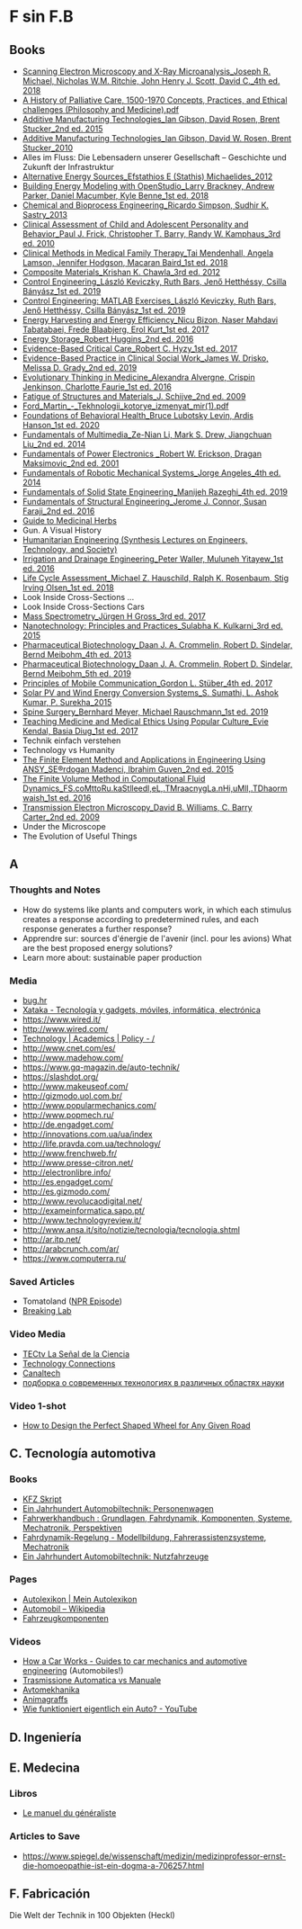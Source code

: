 # F sin F.B

## Books
* [Scanning Electron Microscopy and X-Ray Microanalysis_Joseph R. Michael, Nicholas W.M. Ritchie, John Henry J. Scott, David C._4th ed. 2018](http://link.springer.com/openurl?genre=book&isbn=978-1-4939-6676-9)
* [A History of Palliative Care, 1500-1970 Concepts, Practices, and Ethical challenges (Philosophy and Medicine).pdf](https://vk.com/doc348852382_479143712?hash=255ed0aa3f4aa198f8&dl=80e79ace0ca946486e)
* [Additive Manufacturing Technologies_Ian Gibson, David Rosen, Brent Stucker_2nd ed. 2015](http://link.springer.com/openurl?genre=book&isbn=978-1-4939-2113-3)
* [Additive Manufacturing Technologies_Ian Gibson, David W. Rosen, Brent Stucker_2010](http://link.springer.com/openurl?genre=book&isbn=978-1-4419-1120-9)
* Alles im Fluss: Die Lebensadern unserer Gesellschaft – Geschichte und Zukunft der Infrastruktur
* [Alternative Energy Sources_Efstathios E (Stathis) Michaelides_2012](http://link.springer.com/openurl?genre=book&isbn=978-3-642-20951-2)
* [Building Energy Modeling with OpenStudio_Larry Brackney, Andrew Parker, Daniel Macumber, Kyle Benne_1st ed. 2018](http://link.springer.com/openurl?genre=book&isbn=978-3-319-77809-9)
* [Chemical and Bioprocess Engineering_Ricardo Simpson, Sudhir K. Sastry_2013](http://link.springer.com/openurl?genre=book&isbn=978-1-4614-9126-2)
* [Clinical Assessment of Child and Adolescent Personality and Behavior_Paul J. Frick, Christopher T. Barry, Randy W. Kamphaus_3rd ed. 2010](http://link.springer.com/openurl?genre=book&isbn=978-1-4419-0641-0)
* [Clinical Methods in Medical Family Therapy_Tai Mendenhall, Angela Lamson, Jennifer Hodgson, Macaran Baird_1st ed. 2018](http://link.springer.com/openurl?genre=book&isbn=978-3-319-68834-3)
* [Composite Materials_Krishan K. Chawla_3rd ed. 2012](http://link.springer.com/openurl?genre=book&isbn=978-0-387-74365-3)
* [Control Engineering_László Keviczky, Ruth Bars, Jenő Hetthéssy, Csilla Bányász_1st ed. 2019](http://link.springer.com/openurl?genre=book&isbn=978-981-10-8297-9)
* [Control Engineering: MATLAB Exercises_László Keviczky, Ruth Bars, Jenő Hetthéssy, Csilla Bányász_1st ed. 2019](http://link.springer.com/openurl?genre=book&isbn=978-981-10-8321-1)
* [Energy Harvesting and Energy Efficiency_Nicu Bizon, Naser Mahdavi Tabatabaei, Frede Blaabjerg, Erol Kurt_1st ed. 2017](http://link.springer.com/openurl?genre=book&isbn=978-3-319-49875-1)
* [Energy Storage_Robert Huggins_2nd ed. 2016](http://link.springer.com/openurl?genre=book&isbn=978-3-319-21239-5)
* [Evidence-Based Critical Care_Robert C. Hyzy_1st ed. 2017](http://link.springer.com/openurl?genre=book&isbn=978-3-319-43341-7)
* [Evidence-Based Practice in Clinical Social Work_James W. Drisko, Melissa D. Grady_2nd ed. 2019](http://link.springer.com/openurl?genre=book&isbn=978-3-030-15224-6)
* [Evolutionary Thinking in Medicine_Alexandra Alvergne, Crispin Jenkinson, Charlotte Faurie_1st ed. 2016](http://link.springer.com/openurl?genre=book&isbn=978-3-319-29716-3)
* [Fatigue of Structures and Materials_J. Schijve_2nd ed. 2009](http://link.springer.com/openurl?genre=book&isbn=978-1-4020-6808-9)
* [Ford_Martin_-_Tekhnologii_kotorye_izmenyat_mir(1).pdf](https://vk.com/doc30601958_458816832?hash=f6266fb6ac18f1b82d&dl=0d20cd61b489e5ac70)
* [Foundations of Behavioral Health_Bruce Lubotsky Levin, Ardis Hanson_1st ed. 2020](http://link.springer.com/openurl?genre=book&isbn=978-3-030-18435-3)
* [Fundamentals of Multimedia_Ze-Nian Li, Mark S. Drew, Jiangchuan Liu_2nd ed. 2014](http://link.springer.com/openurl?genre=book&isbn=978-3-319-05290-8)
* [Fundamentals of Power Electronics _Robert W. Erickson, Dragan Maksimovic_2nd ed. 2001](http://link.springer.com/openurl?genre=book&isbn=978-0-306-48048-5)
* [Fundamentals of Robotic Mechanical Systems_Jorge Angeles_4th ed. 2014](http://link.springer.com/openurl?genre=book&isbn=978-3-319-01851-5)
* [Fundamentals of Solid State Engineering_Manijeh Razeghi_4th ed. 2019](http://link.springer.com/openurl?genre=book&isbn=978-3-319-75708-7)
* [Fundamentals of Structural Engineering_Jerome J. Connor, Susan Faraji_2nd ed. 2016](http://link.springer.com/openurl?genre=book&isbn=978-3-319-24331-3)
* [Guide to Medicinal Herbs](https://vk.com/doc253649368_518989320?hash=52cb9ab4669d33193c&dl=72c9b6bb86fc4d4733)
* Gun. A Visual History
* [Humanitarian Engineering (Synthesis Lectures on Engineers, Technology, and Society)](http://library.lol/main/58756E9B9D51F4ECD8E9DCEE563CDC9A)
* [Irrigation and Drainage Engineering_Peter Waller, Muluneh Yitayew_1st ed. 2016](http://link.springer.com/openurl?genre=book&isbn=978-3-319-05699-9)
* [Life Cycle Assessment_Michael Z. Hauschild, Ralph K. Rosenbaum, Stig Irving Olsen_1st ed. 2018](http://link.springer.com/openurl?genre=book&isbn=978-3-319-56475-3)
* Look Inside Cross-Sections ...
* Look Inside Cross-Sections Cars
* [Mass Spectrometry_Jürgen H Gross_3rd ed. 2017](http://link.springer.com/openurl?genre=book&isbn=978-3-319-54398-7)
* [Nanotechnology: Principles and Practices_Sulabha K. Kulkarni_3rd ed. 2015](http://link.springer.com/openurl?genre=book&isbn=978-3-319-09171-6)
* [Pharmaceutical Biotechnology_Daan J. A. Crommelin, Robert D. Sindelar, Bernd Meibohm_4th ed. 2013](http://link.springer.com/openurl?genre=book&isbn=978-1-4614-6486-0)
* [Pharmaceutical Biotechnology_Daan J. A. Crommelin, Robert D. Sindelar, Bernd Meibohm_5th ed. 2019](http://link.springer.com/openurl?genre=book&isbn=978-3-030-00710-2)
* [Principles of Mobile Communication_Gordon L. Stüber_4th ed. 2017](http://link.springer.com/openurl?genre=book&isbn=978-3-319-55615-4)
* [Solar PV and Wind Energy Conversion Systems_S. Sumathi, L. Ashok Kumar, P. Surekha_2015](http://link.springer.com/openurl?genre=book&isbn=978-3-319-14941-7)
* [Spine Surgery_Bernhard Meyer, Michael Rauschmann_1st ed. 2019](http://link.springer.com/openurl?genre=book&isbn=978-3-319-98875-7)
* [Teaching Medicine and Medical Ethics Using Popular Culture_Evie Kendal, Basia Diug_1st ed. 2017](http://link.springer.com/openurl?genre=book&isbn=978-3-319-65451-5)
* Technik einfach verstehen
* Technology vs Humanity
* [The Finite Element Method and Applications in Engineering Using ANSY_SE®rdogan Madenci, Ibrahim Guven_2nd ed. 2015](http://link.springer.com/openurl?genre=book&isbn=978-1-4899-7550-8)
* [The Finite Volume Method in Computational Fluid Dynamics_FS.coMttoRu.kaStlleedl,eL,.TMraacnygLa.nHi,uMll,.TDhaormwaish_1st ed. 2016](http://link.springer.com/openurl?genre=book&isbn=978-3-319-16874-6)
* [Transmission Electron Microscopy_David B. Williams, C. Barry Carter_2nd ed. 2009](http://link.springer.com/openurl?genre=book&isbn=978-0-387-76501-3)
* Under the Microscope
* The Evolution of Useful Things

## A

### Thoughts and Notes
* How do systems like plants and computers work, in which each stimulus creates a response according to predetermined rules, and each response generates a further response?
* Apprendre sur: sources d'énergie de l'avenir (incl. pour les avions) What are the best proposed energy solutions?
* Learn more about: sustainable paper production

### Media
* [bug.hr](https://www.bug.hr/)
* [Xataka - Tecnología y gadgets, móviles, informática, electrónica](https://www.xataka.com/?utm_source=xataka&utm_medium=network&utm_campaign=favicons)
* https://www.wired.it/ 
* http://www.wired.com/
* [Technology | Academics | Policy - /](http://www.techpolicy.com/)
* http://www.cnet.com/es/
* http://www.madehow.com/
* https://www.gq-magazin.de/auto-technik/ 
* https://slashdot.org/
* http://www.makeuseof.com/
* http://gizmodo.uol.com.br/
* http://www.popularmechanics.com/
* http://www.popmech.ru/
* http://de.engadget.com/
* http://innovations.com.ua/ua/index
* http://life.pravda.com.ua/technology/
* http://www.frenchweb.fr/
* http://www.presse-citron.net/
* http://electronlibre.info/
* http://es.engadget.com/
* http://es.gizmodo.com/
* http://www.revolucaodigital.net/
* http://exameinformatica.sapo.pt/
* http://www.technologyreview.it/
* http://www.ansa.it/sito/notizie/tecnologia/tecnologia.shtml
* http://ar.itp.net/
* http://arabcrunch.com/ar/
* https://www.computerra.ru/ 

###  Saved Articles
* Tomatoland ([NPR Episode](https://www.google.com/url?sa=t&rct=j&q=&esrc=s&source=web&cd=&cad=rja&uact=8&ved=2ahUKEwjklrqyo8qAAxW_g_0HHXvQCQ0QFnoECB8QAQ&url=https%3A%2F%2Fwww.npr.org%2F2011%2F06%2F28%2F137371975%2Fhow-industrial-farming-destroyed-the-tasty-tomato&usg=AOvVaw3n66GY8XQ-hnvUKjiiB1U_&opi=89978449))
* [Breaking Lab](https://www.youtube.com/channel/UCE2hJ9CYR57BYhk3TjGVG6w)

###  Video Media
* [TECtv La Señal de la Ciencia](https://www.youtube.com/c/TECtvCanal)
* [Technology Connections](https://www.youtube.com/c/TechnologyConnections)
* [Canaltech](https://www.youtube.com/CanalTech)
* [подборка о современных технологиях в различных областях науки](https://vk.com/wall-9471321_21256)

###  Video 1-shot
* [How to Design the Perfect Shaped Wheel for Any Given Road](https://youtu.be/Y0aOxj5lrKY)

## C.  Tecnología automotiva

###  Books
* [KFZ Skript](https://docplayer.org/23609915-Kfz-technik-grundzuege.html)
* [Ein Jahrhundert Automobiltechnik: Personenwagen](https://libgen.rs/book/index.php?md5=C9DE41E04170867AD4653B191694EEE5)
* [Fahrwerkhandbuch : Grundlagen, Fahrdynamik, Komponenten, Systeme, Mechatronik, Perspektiven](http://library.lol/main/5B6D635FC4F8EA963E5A905DA7B68570)
* [Fahrdynamik-Regelung - Modellbildung, Fahrerassistenzsysteme, Mechatronik](http://library.lol/main/78B07E972FBD6D9A71076A34B2BCADAA)
* [Ein Jahrhundert Automobiltechnik: Nutzfahrzeuge](http://library.lol/main/F8C85C20DAF9C3A40B0ACD1821767597)

###  Pages
* [Autolexikon | Mein Autolexikon](https://www.mein-autolexikon.de/autolexikon.html)
* [Automobil – Wikipedia](https://de.wikipedia.org/wiki/Automobil)
* [Fahrzeugkomponenten](http://www.tis-gdv.de/tis/tagungen/svt/svt07/podzuweit/inhalt05.htm)

###  Videos
* [How a Car Works - Guides to car mechanics and automotive engineering](https://www.howacarworks.com/) (Automobiles!)
* [Trasmissione Automatica vs Manuale](https://youtu.be/auQgOtveQi0)
* [Avtomekhanika](https://www.youtube.com/watch?v=DoW-Gw-FB7Y)
* [Animagraffs](https://www.youtube.com/c/animagraffs)
* [Wie funktioniert eigentlich ein Auto? - YouTube](https://www.youtube.com/watch?v=KeyJKizmslU)

## D. Ingeniería
    

## E. Medecina

###  Libros
* [Le manuel du généraliste](http://libgen.rs/search.php?req=le+manuel+du+g%C3%A9n%C3%A9raliste&lg_topic=libgen&open=0&view=simple&res=25&phrase=1&column=def)

###  Articles to Save
* https://www.spiegel.de/wissenschaft/medizin/medizinprofessor-ernst-die-homoeopathie-ist-ein-dogma-a-706257.html

## F. Fabricación
Die Welt der Technik in 100 Objekten (Heckl)